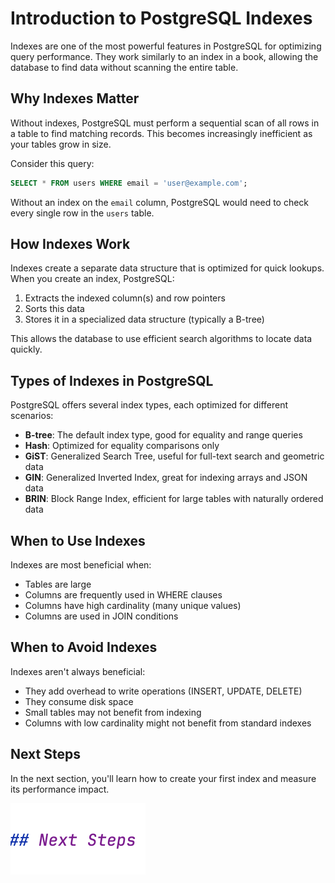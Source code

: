 # Introduction to PostgreSQL Indexes

Indexes are one of the most powerful features in PostgreSQL for optimizing query performance. They work similarly to an index in a book, allowing the database to find data without scanning the entire table.

## Why Indexes Matter

Without indexes, PostgreSQL must perform a sequential scan of all rows in a table to find matching records. This becomes increasingly inefficient as your tables grow in size.

Consider this query:

```sql
SELECT * FROM users WHERE email = 'user@example.com';
```

Without an index on the `email` column, PostgreSQL would need to check every single row in the `users` table.

## How Indexes Work

Indexes create a separate data structure that is optimized for quick lookups. When you create an index, PostgreSQL:

1. Extracts the indexed column(s) and row pointers
2. Sorts this data
3. Stores it in a specialized data structure (typically a B-tree)

This allows the database to use efficient search algorithms to locate data quickly.

## Types of Indexes in PostgreSQL

PostgreSQL offers several index types, each optimized for different scenarios:

- **B-tree**: The default index type, good for equality and range queries
- **Hash**: Optimized for equality comparisons only
- **GiST**: Generalized Search Tree, useful for full-text search and geometric data
- **GIN**: Generalized Inverted Index, great for indexing arrays and JSON data
- **BRIN**: Block Range Index, efficient for large tables with naturally ordered data

## When to Use Indexes

Indexes are most beneficial when:

- Tables are large
- Columns are frequently used in WHERE clauses
- Columns have high cardinality (many unique values)
- Columns are used in JOIN conditions

## When to Avoid Indexes

Indexes aren't always beneficial:

- They add overhead to write operations (INSERT, UPDATE, DELETE)
- They consume disk space
- Small tables may not benefit from indexing
- Columns with low cardinality might not benefit from standard indexes

## Next Steps

In the next section, you'll learn how to create your first index and measure its performance impact. 

![](./images/screenshot.png)